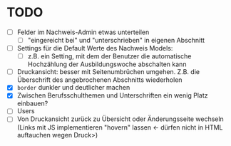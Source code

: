 # TODO

- [ ] Felder im Nachweis-Admin etwas unterteilen
  - [ ] "eingereicht bei" und "unterschrieben" in eigenen Abschnitt
- [ ] Settings für die Default Werte des Nachweis Models:
  - [ ] z.B. ein Setting, mit dem der Benutzer die automatische Hochzählung der Ausbildungswoche abschalten kann
- [ ] Druckansicht: besser mit Seitenumbrüchen umgehen. Z.B. die Überschrift des angebrochenen Abschnitts wiederholen
- [x] `border` dunkler und deutlicher machen
- [x] Zwischen Berufsschulthemen und Unterschriften ein wenig Platz einbauen?
- [ ] Users
- [ ] Von Druckansicht zurück zu Übersicht oder Änderungsseite wechseln (Links mit JS implementieren "hovern" lassen <- dürfen nicht in HTML auftauchen wegen Druck>)
